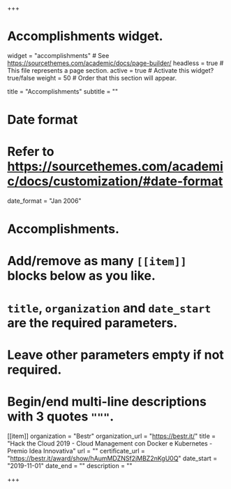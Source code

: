 +++
# Accomplishments widget.
widget = "accomplishments"  # See https://sourcethemes.com/academic/docs/page-builder/
headless = true  # This file represents a page section.
active = true  # Activate this widget? true/false
weight = 50  # Order that this section will appear.

title = "Accomplish&shy;ments"
subtitle = ""

# Date format
#   Refer to https://sourcethemes.com/academic/docs/customization/#date-format
date_format = "Jan 2006"

# Accomplishments.
#   Add/remove as many `[[item]]` blocks below as you like.
#   `title`, `organization` and `date_start` are the required parameters.
#   Leave other parameters empty if not required.
#   Begin/end multi-line descriptions with 3 quotes `"""`.

[[item]]
  organization = "Bestr"
  organization_url = "https://bestr.it/"
  title = "Hack the Cloud 2019 - Cloud Management con Docker e Kubernetes - Premio Idea Innovativa"
  url = ""
  certificate_url = "https://bestr.it/award/show/hAumMDZNSf2jMBZ2nKgU0Q"
  date_start = "2019-11-01"
  date_end = ""
  description = ""

+++
